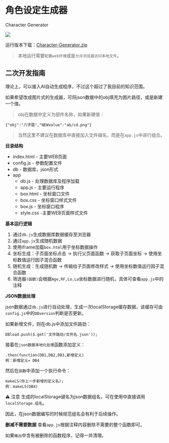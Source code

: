 角色设定生成器
=========================
Character Generator

[![](https://img.shields.io/badge/website-kumame.github.io/Tools/cgyellow.svg?style=for-the-badge&logo=appveyor)](https://kumame.github.io/Tools/cg)

运行版本下载：[Character-Generator.zip](https://github.com/kumame/Tools/archive/refs/heads/Character-Generator.zip)
> 本地运行需要`配置web环境`或是`允许浏览器访问本地文件`。

## 二次开发指南
理论上，可以接入AI自动生成程序，不过这个超过了我目前的知识范围。

如果希望改成图片式的生成器，可将json数据中的obj填充为图片路径，或是新建一个值。
> obj在数据中定义为部件名称，如果新建值：
```
{"obj":"八字眉","NEWvalue":"ab/cd.png"}
```
> 当然这里不建议在数据库中直接加入文件缀名，而是在`app.js`中进行组合。


**目录结构**
- index.html - 主要WEB页面
- config.js - 参数配置文件
- db - 数据库，json形式
- app
  - db.js - 处理数据库及程序加载
  - app.js - 主要运行程序
  - box.html - 坐标窗口文件
  - box.css - 坐标窗口样式文件
  - box.js - 坐标窗口程序
  - style.css -主要WEB页面样式文件


**基本运行逻辑**
1. 通过`db.js`生成数据库数据缓存至浏览器
2. 通过`app.js`生成随机数据
3. 使用iframe加载`box.html`用于坐标数据操作
4. 坐标生成：子页面坐标点击 -> 执行父页面函数 -> 获取子页面坐标 -> 使用坐标数值运行因子混合函数
5. 随机生成：生成随机数 -> 传输给子页面修改样式 -> 使用坐标数值运行因子混合函数
6. 筛选器`(函数)`会根据`Age,RF,Lo,La`坐标数据进行随机，具体可查看`app.js`中的注释


**JSON数据处理**

json数据通过`db.js`进行自动处理，生成一次localStorage缓存数据，该缓存可由`config.js`中的`DBversion`判断是否更新。

如果新增文件，则在db.js中添加文件路劲：
```
DBload.push($.get('文件路劲/文件名.json'));
```
接着在`json数据本地化处理`函数添加定义：
```
.then(function(DB1,DB2,DB3,新增定义)
例：新增定义= DB4
```
然后在`函数`中添加一个执行命令：
```
makeLS(你上一步新增的定义名);
例：makeLS(DB4)
```
:warning: 注意
生成的localStorage键名为json数据组名，可在使用中直接调用`localStorage.组名`。

因此，在json数据编写的时候规范组名会有利于后续操作。


**删减不需要数据**
查看`app.js`根据注释内容删除不需要的整个函数即可。

如果`输出`中含有被删除的函数程序，记得一并清理。